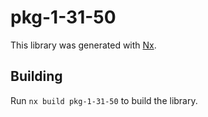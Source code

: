 # pkg-1-31-50

This library was generated with [Nx](https://nx.dev).

## Building

Run `nx build pkg-1-31-50` to build the library.
